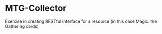 # MTG-Collector
Exercise in creating RESTful interface for a resource (in this case Magic: the Gathering cards)
